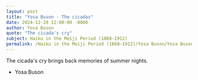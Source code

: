```yaml
---
layout: post
title: "Yosa Buson - The cicadas"
date: 2024-12-28 12:00:00 -0000
author: Yosa Buson
quote: "The cicada's cry"
subject: Haiku in the Meiji Period (1868–1912)
permalink: /Haiku in the Meiji Period (1868–1912)/Yosa Buson/Yosa Buson - The cicadas
---
```


The cicada's cry
brings back memories
of summer nights.

- Yosa Buson
